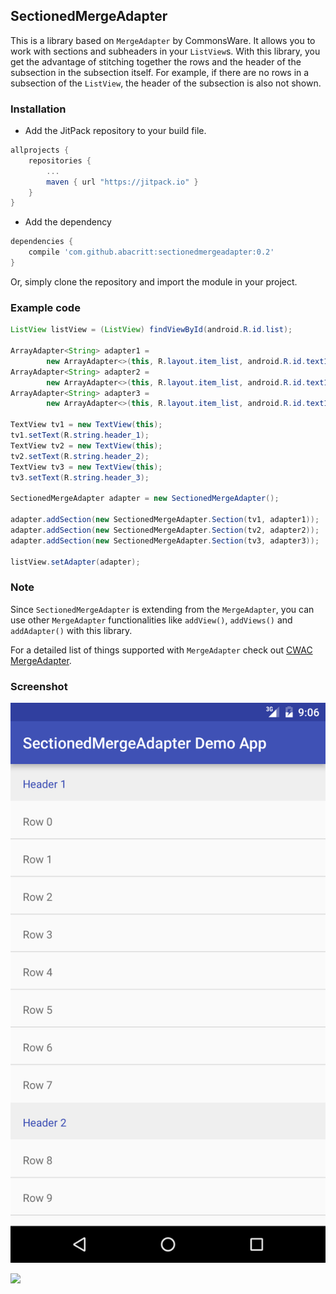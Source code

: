 ## SectionedMergeAdapter

This is a library based on `MergeAdapter` by CommonsWare. It allows you to work with sections and subheaders in your `ListView`s. With this library, you get the advantage of stitching together the rows and the header of the subsection in the subsection itself. For example, if there are no rows in a subsection of the `ListView`, the header of the subsection is also not shown.

### Installation
- Add the JitPack repository to your build file.
```groovy
allprojects {
    repositories {
        ...
        maven { url "https://jitpack.io" }
    }
}
```
- Add the dependency
```groovy
dependencies {
    compile 'com.github.abacritt:sectionedmergeadapter:0.2'
}
```
Or, simply clone the repository and import the module in your project.

### Example code

```java
ListView listView = (ListView) findViewById(android.R.id.list);

ArrayAdapter<String> adapter1 =
        new ArrayAdapter<>(this, R.layout.item_list, android.R.id.text1, arrayList1);
ArrayAdapter<String> adapter2 =
        new ArrayAdapter<>(this, R.layout.item_list, android.R.id.text1, arrayList2);
ArrayAdapter<String> adapter3 =
        new ArrayAdapter<>(this, R.layout.item_list, android.R.id.text1, arrayList3);

TextView tv1 = new TextView(this);
tv1.setText(R.string.header_1);
TextView tv2 = new TextView(this);
tv2.setText(R.string.header_2);
TextView tv3 = new TextView(this);
tv3.setText(R.string.header_3);

SectionedMergeAdapter adapter = new SectionedMergeAdapter();

adapter.addSection(new SectionedMergeAdapter.Section(tv1, adapter1));
adapter.addSection(new SectionedMergeAdapter.Section(tv2, adapter2));
adapter.addSection(new SectionedMergeAdapter.Section(tv3, adapter3));

listView.setAdapter(adapter);
```

### Note
Since `SectionedMergeAdapter` is extending from the `MergeAdapter`, you can use other `MergeAdapter` functionalities like `addView()`, `addViews()` and `addAdapter()` with this library.

For a detailed list of things supported with `MergeAdapter` check out [CWAC MergeAdapter](https://github.com/commonsguy/cwac-merge).

### Screenshot
![Screenshot](app/Screenshot_20160724-231927.png)

[![](https://jitpack.io/v/abacritt/sectionedmergeadapter.svg)](https://jitpack.io/#abacritt/sectionedmergeadapter)

